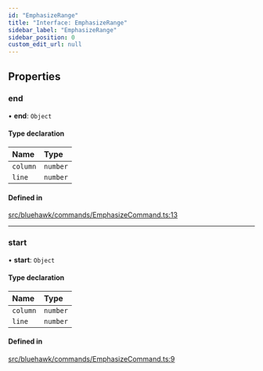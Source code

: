```yaml
---
id: "EmphasizeRange"
title: "Interface: EmphasizeRange"
sidebar_label: "EmphasizeRange"
sidebar_position: 0
custom_edit_url: null
---
```


## Properties

### end

• **end**: `Object`

#### Type declaration

| Name | Type |
| :------ | :------ |
| `column` | `number` |
| `line` | `number` |

#### Defined in

[src/bluehawk/commands/EmphasizeCommand.ts:13](https://github.com/mongodben/Bluehawk/blob/488980a/src/bluehawk/commands/EmphasizeCommand.ts#L13)

___

### start

• **start**: `Object`

#### Type declaration

| Name | Type |
| :------ | :------ |
| `column` | `number` |
| `line` | `number` |

#### Defined in

[src/bluehawk/commands/EmphasizeCommand.ts:9](https://github.com/mongodben/Bluehawk/blob/488980a/src/bluehawk/commands/EmphasizeCommand.ts#L9)
